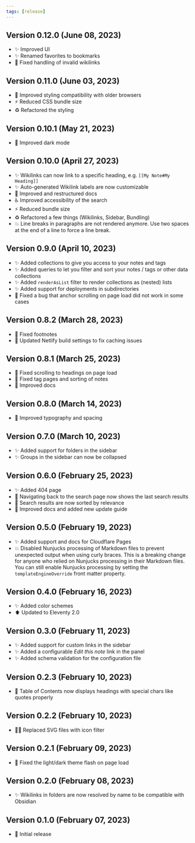 ```yaml
---
tags: [release]
---
```


<!-- Use emojis from https://gitmoji.dev/ -->

## Version 0.12.0 (June 08, 2023)

- ✨ Improved UI
- ✨ Renamed favorites to bookmarks
- 🐛 Fixed handling of invalid wikilinks

## Version 0.11.0 (June 03, 2023)

- 💄 Improved styling compatibility with older browsers
- ⚡️ Reduced CSS bundle size
- ♻️ Refactored the styling

## Version 0.10.1 (May 21, 2023)

- 💄 Improved dark mode

## Version 0.10.0 (April 27, 2023)

- ✨ Wikilinks can now link to a specific heading, e.g. `[[My Note#My Heading]]`
- ✨ Auto-generated Wikilink labels are now customizable
- 📝 Improved and restructured docs
- ♿️ Improved accessibility of the search
- ⚡️ Reduced bundle size
- ♻️ Refactored a few things (Wikilinks, Sidebar, Bundling)
- 💥 Line breaks in paragraphs are not rendered anymore. Use two spaces at the end of a line to force a line break.

## Version 0.9.0 (April 10, 2023)

- ✨ Added collections to give you access to your notes and tags
- ✨ Added queries to let you filter and sort your notes / tags or other data collections
- ✨ Added `renderAsList` filter to render collections as (nested) lists
- ✨ Added support for deployments in subdirectories
- 🐛 Fixed a bug that anchor scrolling on page load did not work in some cases

## Version 0.8.2 (March 28, 2023)

- 🐛 Fixed footnotes
- 📝 Updated Netlify build settings to fix caching issues

## Version 0.8.1 (March 25, 2023)

- 🐛 Fixed scrolling to headings on page load
- 🐛 Fixed tag pages and sorting of notes
- 📝 Improved docs

## Version 0.8.0 (March 14, 2023)

- 💄 Improved typography and spacing

## Version 0.7.0 (March 10, 2023)

- ✨ Added support for folders in the sidebar
- ✨ Groups in the sidebar can now be collapsed

## Version 0.6.0 (February 25, 2023)

- ✨ Added 404 page
- 🚸 Navigating back to the search page now shows the last search results
- 🐛 Search results are now sorted by relevance
- 📝 Improved docs and added new update guide

## Version 0.5.0 (February 19, 2023)

- ✨ Added support and docs for Cloudflare Pages
- 💥 Disabled Nunjucks processing of Markdown files to prevent unexpected output when using curly braces. This is a breaking change for anyone who relied on Nunjucks processing in their Markdown files. You can still enable Nunjucks processing by setting the `templateEngineOverride` front matter property.

## Version 0.4.0 (February 16, 2023)

- ✨ Added color schemes
- ⬆️ Updated to Eleventy 2.0

## Version 0.3.0 (February 11, 2023)

- ✨ Added support for custom links in the sidebar
- ✨ Added a configurable _Edit this note_ link in the panel
- ✨ Added schema validation for the configuration file

## Version 0.2.3 (February 10, 2023)

- 🐛 Table of Contents now displays headings with special chars like quotes properly

## Version 0.2.2 (February 10, 2023)

- 🧑‍💻 Replaced SVG files with icon filter

## Version 0.2.1 (February 09, 2023)

- 🐛 Fixed the light/dark theme flash on page load

## Version 0.2.0 (February 08, 2023)

- ✨ Wikilinks in folders are now resolved by name to be compatible with Obsidian

## Version 0.1.0 (February 07, 2023)

- 🎉 Initial release
